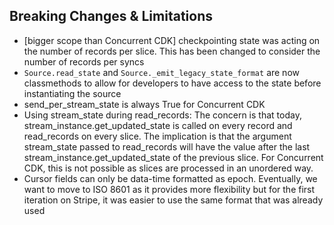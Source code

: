 ## Breaking Changes & Limitations

- [bigger scope than Concurrent CDK] checkpointing state was acting on the number of records per
  slice. This has been changed to consider the number of records per syncs
- `Source.read_state` and `Source._emit_legacy_state_format` are now classmethods to allow for
  developers to have access to the state before instantiating the source
- send_per_stream_state is always True for Concurrent CDK
- Using stream_state during read_records: The concern is that today,
  stream_instance.get_updated_state is called on every record and read_records on every slice. The
  implication is that the argument stream_state passed to read_records will have the value after the
  last stream_instance.get_updated_state of the previous slice. For Concurrent CDK, this is not
  possible as slices are processed in an unordered way.
- Cursor fields can only be data-time formatted as epoch. Eventually, we want to move to ISO 8601 as
  it provides more flexibility but for the first iteration on Stripe, it was easier to use the same
  format that was already used
